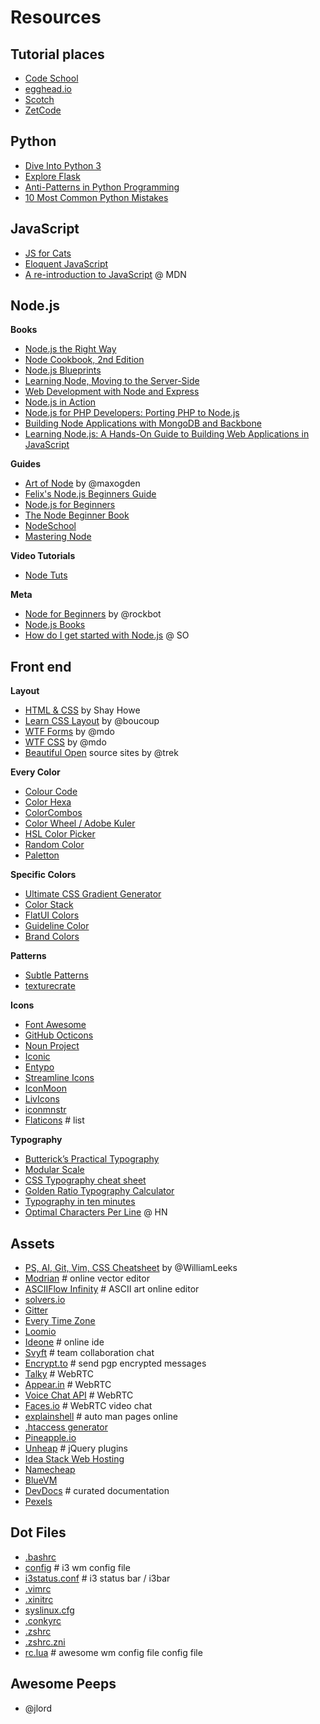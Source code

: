 Resources
=========

## Tutorial places

* [Code School](https://www.codeschool.com/)
* [egghead.io](https://egghead.io/)
* [Scotch](http://scotch.io/)
* [ZetCode](http://zetcode.com/)


## Python

* [Dive Into Python 3](http://www.diveintopython3.net/)
* [Explore Flask](http://exploreflask.com/)
* [Anti-Patterns in Python Programming](http://lignos.org/py_antipatterns/)
* [10 Most Common Python Mistakes](http://www.toptal.com/python/top-10-mistakes-that-python-programmers-make#.)


## JavaScript

* [JS for Cats](http://www.jsforcats.com)
* [Eloquent JavaScript](http://eloquentjavascript.net/)
* [A re-introduction to JavaScript](https://developer.mozilla.org/en-US/docs/Web/JavaScript/A_re-introduction_to_JavaScript) @ MDN


## Node.js

**Books**

* [Node.js the Right Way](http://shop.oreilly.com/product/9781937785734.do)
* [Node Cookbook, 2nd Edition](http://shop.oreilly.com/product/9781783280438.do)
* [Node.js Blueprints](http://shop.oreilly.com/product/9781783287338.do)
* [Learning Node, Moving to the Server-Side](http://shop.oreilly.com/product/0636920024606.do)
* [Web Development with Node and Express](http://shop.oreilly.com/product/0636920032977.do)
* [Node.js in Action](http://www.amazon.com/Node-js-Action-Mike-Cantelon/dp/1617290572)
* [Node.js for PHP Developers: Porting PHP to Node.js](https://play.google.com/store/books/details/Daniel_Howard_Node_js_for_PHP_Developers?id=jrCVSQFhyawC)
* [Building Node Applications with MongoDB and Backbone](https://play.google.com/store/books/details/Mike_Wilson_Building_Node_Applications_with_MongoD?id=aRLyxbyMeVEC)
* [Learning Node.js: A Hands-On Guide to Building Web Applications in JavaScript](https://play.google.com/store/books/details/Marc_Wandschneider_Learning_Node_js?id=AmMibho26OEC)

**Guides**

* [Art of Node](https://github.com/maxogden/art-of-node) by @maxogden
* [Felix's Node.js Beginners Guide](http://nodeguide.com/beginner.html)
* [Node.js for Beginners](http://code.tutsplus.com/tutorials/nodejs-for-beginners--net-26314)
* [The Node Beginner Book](http://www.nodebeginner.org/)
* [NodeSchool](http://www.nodeschool.io)
* [Mastering Node](http://visionmedia.github.io/masteringnode/)

**Video Tutorials**

* [Node Tuts](http://nodetuts.com/)

**Meta**

* [Node for Beginners](https://github.com/rockbot/node-for-beginners) by @rockbot
* [Node.js Books](https://github.com/Pana/node-books)
* [How do I get started with Node.js](http://stackoverflow.com/questions/2353818/how-do-i-get-started-with-node-js) @ SO


## Front end

**Layout**

* [HTML & CSS](http://learn.shayhowe.com/html-css/) by Shay Howe
* [Learn CSS Layout](http://learnlayout.com/) by @boucoup
* [WTF Forms](http://wtfforms.com/) by @mdo
* [WTF CSS](http://wtfhtmlcss.com/) by @mdo
* [Beautiful Open](http://beautifulopen.com/) source sites by @trek

**Every Color**
* [Colour Code](http://colourco.de/)
* [Color Hexa](http://www.colorhexa.com/)
* [ColorCombos](http://www.colorcombos.com/)
* [Color Wheel / Adobe Kuler](https://kuler.adobe.com/create/color-wheel/)
* [HSL Color Picker](http://hslpicker.com/)
* [Random Color](http://llllll.li/randomColor/)
* [Paletton](http://www.paletton.com/)

**Specific Colors**
* [Ultimate CSS Gradient Generator](http://www.colorzilla.com/gradient-editor/)
* [Color Stack](http://pankajparashar.com/color-stack/)
* [FlatUI Colors](http://flatuicolors.com/)
* [Guideline Color](http://guidelinecolour.com/)
* [Brand Colors](http://brandcolors.net/)

**Patterns**
* [Subtle Patterns](http://subtlepatterns.com/)
* [texturecrate](http://www.texturecrate.com/)

**Icons**
* [Font Awesome](http://fontawesome.io/)
* [GitHub Octicons](https://octicons.github.com/)
* [Noun Project](http://thenounproject.com/)
* [Iconic](https://useiconic.com/)
* [Entypo](http://www.entypo.com/)
* [Streamline Icons](http://www.streamlineicons.com/)
* [IconMoon](https://icomoon.io/app/#/select)
* [LivIcons](http://livicons.com/)
* [iconmnstr](http://iconmonstr.com/)
* [Flaticons](http://www.flaticon.com/) # list

**Typography**
* [Butterick’s Practical Typography](http://practicaltypography.com/)
* [Modular Scale](http://modularscale.com/)
* [CSS Typography cheat sheet](http://www.newnet-soft.com/blog/csstypography)
* [Golden Ratio Typography Calculator](http://www.pearsonified.com/typography/)
* [Typography in ten minutes](http://practicaltypography.com/typography-in-ten-minutes.html)
* [Optimal Characters Per Line](https://news.ycombinator.com/item?id=6996064) @ HN


## Assets

* [PS, AI, Git, Vim, CSS Cheatsheet](http://www.cheetyr.com/) by @WilliamLeeks
* [Modrian](http://mondrian.io/) # online vector editor
* [ASCIIFlow Infinity](http://asciiflow.com/#Draw) # ASCII art online editor
* [solvers.io](https://solvers.io/)
* [Gitter](https://gitter.im/)
* [Every Time Zone](http://everytimezone.com/)
* [Loomio](https://www.loomio.org/)
* [Ideone](http://ideone.com/) # online ide
* [Svyft](https://www.svyft.com/) # team collaboration chat
* [Encrypt.to](https://encrypt.to/) # send pgp encrypted messages
* [Talky](https://talky.io/) # WebRTC
* [Appear.in](https://appear.in/) # WebRTC
* [Voice Chat API](http://voicechatapi.com/) # WebRTC
* [Faces.io](http://faces.io/) # WebRTC video chat
* [explainshell](http://explainshell.com/) # auto man pages online
* [.htaccess generator](http://www.htaccessredirect.net/)
* [Pineapple.io](http://pineapple.io/)
* [Unheap](http://www.unheap.com/) # jQuery plugins
* [Idea Stack Web Hosting](https://www.ideastackhosting.com/)
* [Namecheap](https://www.namecheap.com/)
* [BlueVM](https://bluevm.com/)
* [DevDocs](http://devdocs.io/) # curated documentation
* [Pexels](http://www.pexels.com/)


## Dot Files

* [.bashrc](https://gist.github.com/sirodoht/8125022)
* [config](https://gist.github.com/sirodoht/b9059bbf08efcaa655ab) # i3 wm config file
* [i3status.conf](https://gist.github.com/sirodoht/21d039ed7b6a0601256d) # i3 status bar / i3bar
* [.vimrc](https://gist.github.com/sirodoht/c22269885b0265dc64e9)
* [.xinitrc](https://gist.github.com/sirodoht/c3958124ea3e2a5c3547)
* [syslinux.cfg](https://gist.github.com/sirodoht/8125038)
* [.conkyrc](https://gist.github.com/sirodoht/3e6d6f691487a957b5fc)
* [.zshrc](https://gist.github.com/sirodoht/2d091243d601fbc4f848)
* [.zshrc.zni](https://gist.github.com/sirodoht/bf0bf951a1e2a27c5d07)
* [rc.lua](https://gist.github.com/sirodoht/8125005) # awesome wm config file config file


## Awesome Peeps

* @jlord
